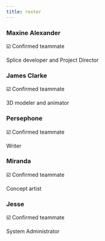 ```yaml
---
title: roster
---
```


### Maxine Alexander
:ballot_box_with_check: Confirmed teammate

Splice developer and Project Director

### James Clarke
:ballot_box_with_check: Confirmed teammate

3D modeler and animator

### Persephone
:ballot_box_with_check: Confirmed teammate

Writer

### Miranda
:ballot_box_with_check: Confirmed teammate

Concept artist

### Jesse
:ballot_box_with_check: Confirmed teammate

System Administrator
